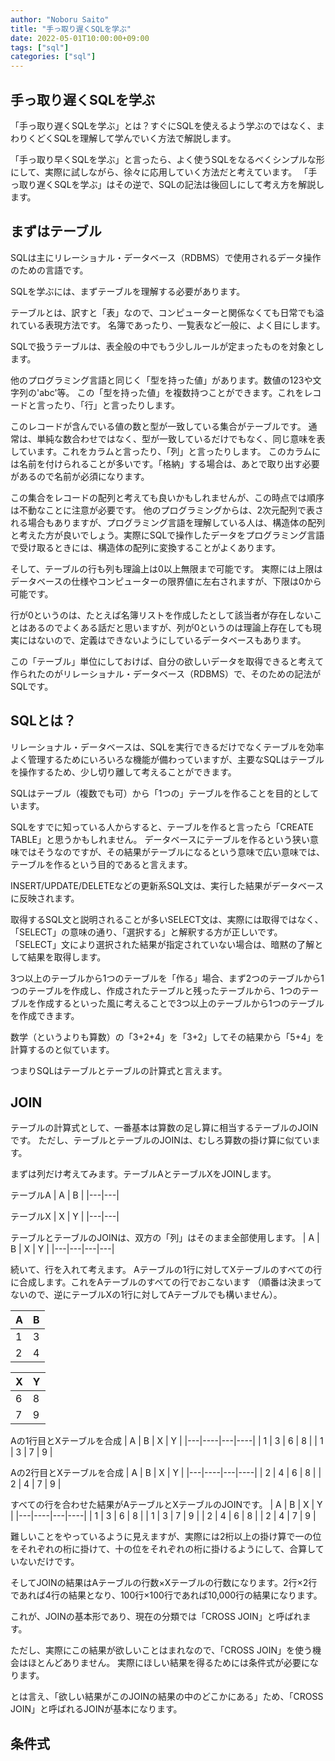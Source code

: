 ```yaml
---
author: "Noboru Saito"
title: "手っ取り遅くSQLを学ぶ"
date: 2022-05-01T10:00:00+09:00
tags: ["sql"]
categories: ["sql"]
---
```


## 手っ取り遅くSQLを学ぶ

「手っ取り遅くSQLを学ぶ」とは？すぐにSQLを使えるよう学ぶのではなく、まわりくどくSQLを理解して学んでいく方法で解説します。

「手っ取り早くSQLを学ぶ」と言ったら、よく使うSQLをなるべくシンプルな形にして、実際に試しながら、徐々に応用していく方法だと考えています。
「手っ取り遅くSQLを学ぶ」はその逆で、SQLの記法は後回しにして考え方を解説します。

## まずはテーブル

SQLは主にリレーショナル・データベース（RDBMS）で使用されるデータ操作のための言語です。

SQLを学ぶには、まずテーブルを理解する必要があります。

テーブルとは、訳すと「表」なので、コンピューターと関係なくても日常でも溢れている表現方法です。
名簿であったり、一覧表など一般に、よく目にします。

SQLで扱うテーブルは、表全般の中でもう少しルールが定まったものを対象とします。

他のプログラミング言語と同じく「型を持った値」があります。数値の123や文字列の'abc'等。
この「型を持った値」を複数持つことができます。これをレコードと言ったり、「行」と言ったりします。

このレコードが含んでいる値の数と型が一致している集合がテーブルです。
通常は、単純な数合わせではなく、型が一致しているだけでもなく、同じ意味を表しています。これをカラムと言ったり、「列」と言ったりします。
このカラムには名前を付けられることが多いです。「格納」する場合は、あとで取り出す必要があるので名前が必須になります。

この集合をレコードの配列と考えても良いかもしれませんが、この時点では順序は不動なことに注意が必要です。
他のプログラミングからは、2次元配列で表される場合もありますが、プログラミング言語を理解している人は、構造体の配列と考えた方が良いでしょう。実際にSQLで操作したデータをプログラミング言語で受け取るときには、構造体の配列に変換することがよくあります。

そして、テーブルの行も列も理論上は0以上無限まで可能です。
実際には上限はデータベースの仕様やコンピューターの限界値に左右されますが、下限は0から可能です。

行が0というのは、たとえば名簿リストを作成したとして該当者が存在しないことはあるのでよくある話だと思いますが、列が0というのは理論上存在しても現実にはないので、定義はできないようにしているデータベースもあります。

この「テーブル」単位にしておけば、自分の欲しいデータを取得できると考えて作られたのがリレーショナル・データベース（RDBMS）で、そのための記法がSQLです。

## SQLとは？

リレーショナル・データベースは、SQLを実行できるだけでなくテーブルを効率よく管理するためにいろいろな機能が備わっていますが、主要なSQLはテーブルを操作するため、少し切り離して考えることができます。

SQLはテーブル（複数でも可）から「1つの」テーブルを作ることを目的としています。

SQLをすでに知っている人からすると、テーブルを作ると言ったら「CREATE TABLE」と思うかもしれません。
データベースにテーブルを作るという狭い意味ではそうなのですが、その結果がテーブルになるという意味で広い意味では、テーブルを作るという目的であると言えます。

INSERT/UPDATE/DELETEなどの更新系SQL文は、実行した結果がデータベースに反映されます。

取得するSQL文と説明されることが多いSELECT文は、実際には取得ではなく、「SELECT」の意味の通り、「選択する」と解釈する方が正しいです。
「SELECT」文により選択された結果が指定されていない場合は、暗黙の了解として結果を取得します。

3つ以上のテーブルから1つのテーブルを「作る」場合、まず2つのテーブルから1つのテーブルを作成し、作成されたテーブルと残ったテーブルから、1つのテーブルを作成するといった風に考えることで3つ以上のテーブルから1つのテーブルを作成できます。

数学（というよりも算数）の「3+2+4」を「3+2」してその結果から「5+4」を計算するのと似ています。

つまりSQLはテーブルとテーブルの計算式と言えます。

## JOIN

テーブルの計算式として、一番基本は算数の足し算に相当するテーブルのJOINです。
ただし、テーブルとテーブルのJOINは、むしろ算数の掛け算に似ています。

まずは列だけ考えてみます。テーブルAとテーブルXをJOINします。

テーブルA
| A | B |
|---|---|

テーブルX
| X | Y |
|---|---|

テーブルとテーブルのJOINは、双方の「列」はそのまま全部使用します。
| A | B | X | Y |
|---|---|---|---|

続いて、行を入れて考えます。
Aテーブルの1行に対してXテーブルのすべての行に合成します。これをAテーブルのすべての行でおこないます
（順番は決まってないので、逆にテーブルXの1行に対してAテーブルでも構いません）。

| A | B |
|---|---|
| 1 | 3 |
| 2 | 4 |

| X | Y |
|---|---|
| 6 | 8 |
| 7 | 9 |

Aの1行目とXテーブルを合成
| A |  B | X |  Y |
|---|----|---|----|
| 1 |  3 | 6 |  8 |
| 1 |  3 | 7 |  9 |

Aの2行目とXテーブルを合成
| A |  B | X |  Y |
|---|----|---|----|
| 2 |  4 | 6 |  8 |
| 2 |  4 | 7 |  9 |

すべての行を合わせた結果がAテーブルとXテーブルのJOINです。
| A |  B | X |  Y |
|---|----|---|----|
| 1 |  3 | 6 |  8 |
| 1 |  3 | 7 |  9 |
| 2 |  4 | 6 |  8 |
| 2 |  4 | 7 |  9 |

難しいことをやっているように見えますが、実際には2桁以上の掛け算で一の位をそれぞれの桁に掛けて、十の位をそれぞれの桁に掛けるようにして、合算していないだけです。

そしてJOINの結果はAテーブルの行数×Xテーブルの行数になります。2行×2行であれば4行の結果となり、100行×100行であれば10,000行の結果になります。

これが、JOINの基本形であり、現在の分類では「CROSS JOIN」と呼ばれます。

ただし、実際にこの結果が欲しいことはまれなので、「CROSS JOIN」を使う機会はほとんどありません。
実際にほしい結果を得るためには条件式が必要になります。

とは言え、「欲しい結果がこのJOINの結果の中のどこかにある」ため、「CROSS JOIN」と呼ばれるJOINが基本になります。

## 条件式


